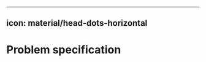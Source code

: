 ______________________________________________________________________

## icon: material/head-dots-horizontal

# Problem specification
